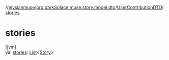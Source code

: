 //[elysianmuse](../../../index.md)/[org.darkSolace.muse.story.model.dto](../index.md)/[UserContributionDTO](index.md)/[stories](stories.md)

# stories

[jvm]\
val [stories](stories.md): [List](https://kotlinlang.org/api/latest/jvm/stdlib/kotlin.collections/-list/index.html)&lt;[Story](../../org.darkSolace.muse.story.model/-story/index.md)&gt;
